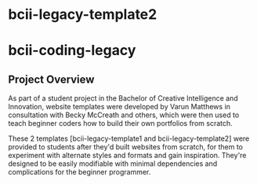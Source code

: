 # bcii-legacy-template2


# bcii-coding-legacy

## Project Overview
As part of a student project in the Bachelor of Creative Intelligence and Innovation, website templates were developed by Varun Matthews in consultation with Becky McCreath and others, which were then used to teach beginner coders how to build their own portfolios from scratch.

These 2 templates [bcii-legacy-template1 and bcii-legacy-template2] were provided to students after they'd built websites from scratch, for them to experiment with alternate styles and formats and gain inspiration. They're designed to be easily modifiable with minimal dependencies and complications for the beginner programmer.
